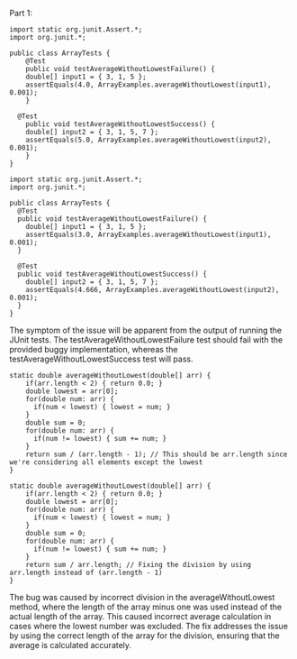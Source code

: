 Part 1:

```
import static org.junit.Assert.*;
import org.junit.*;

public class ArrayTests {
	@Test 
	public void testAverageWithoutLowestFailure() {
    double[] input1 = { 3, 1, 5 };
    assertEquals(4.0, ArrayExamples.averageWithoutLowest(input1), 0.001);
	}

  @Test 
	public void testAverageWithoutLowestSuccess() {
    double[] input2 = { 3, 1, 5, 7 };
    assertEquals(5.0, ArrayExamples.averageWithoutLowest(input2), 0.001);
	}
}
```

```
import static org.junit.Assert.*;
import org.junit.*;

public class ArrayTests {
  @Test 
  public void testAverageWithoutLowestFailure() {
    double[] input1 = { 3, 1, 5 };
    assertEquals(3.0, ArrayExamples.averageWithoutLowest(input1), 0.001);
  }

  @Test 
  public void testAverageWithoutLowestSuccess() {
    double[] input2 = { 3, 1, 5, 7 };
    assertEquals(4.666, ArrayExamples.averageWithoutLowest(input2), 0.001);
  }
}
```

The symptom of the issue will be apparent from the output of running the JUnit tests. 
The testAverageWithoutLowestFailure test should fail with the provided buggy implementation, 
whereas the testAverageWithoutLowestSuccess test will pass.

```
static double averageWithoutLowest(double[] arr) {
    if(arr.length < 2) { return 0.0; }
    double lowest = arr[0];
    for(double num: arr) {
      if(num < lowest) { lowest = num; }
    }
    double sum = 0;
    for(double num: arr) {
      if(num != lowest) { sum += num; }
    }
    return sum / (arr.length - 1); // This should be arr.length since we're considering all elements except the lowest
}
```

```
static double averageWithoutLowest(double[] arr) {
    if(arr.length < 2) { return 0.0; }
    double lowest = arr[0];
    for(double num: arr) {
      if(num < lowest) { lowest = num; }
    }
    double sum = 0;
    for(double num: arr) {
      if(num != lowest) { sum += num; }
    }
    return sum / arr.length; // Fixing the division by using arr.length instead of (arr.length - 1)
}
```
The bug was caused by incorrect division in the averageWithoutLowest method, where the length of the array minus one was used instead of the actual length of the array. 
This caused incorrect average calculation in cases where the lowest number was excluded. 
The fix addresses the issue by using the correct length of the array for the division, ensuring that the average is calculated accurately.
